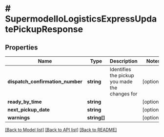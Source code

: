 # # SupermodelIoLogisticsExpressUpdatePickupResponse

## Properties

Name | Type | Description | Notes
------------ | ------------- | ------------- | -------------
**dispatch_confirmation_number** | **string** | Identifies the pickup you made the changes for | [optional]
**ready_by_time** | **string** |  | [optional]
**next_pickup_date** | **string** |  | [optional]
**warnings** | **string[]** |  | [optional]

[[Back to Model list]](../../README.md#models) [[Back to API list]](../../README.md#endpoints) [[Back to README]](../../README.md)
